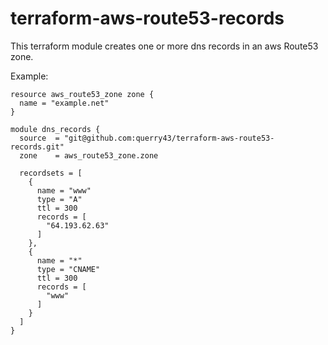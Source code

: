 # terraform-aws-route53-records

This terraform module creates one or more dns records in an aws Route53 zone.

Example:

    resource aws_route53_zone zone {
      name = "example.net"
    }
    
    module dns_records {
      source  = "git@github.com:querry43/terraform-aws-route53-records.git"
      zone    = aws_route53_zone.zone
    
      recordsets = [
        {
          name = "www"
          type = "A"
          ttl = 300
          records = [
            "64.193.62.63"
          ]
        },
        {
          name = "*"
          type = "CNAME"
          ttl = 300
          records = [
            "www"
          ]
        }
      ]
    }
